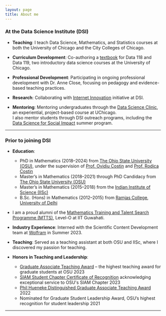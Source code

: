 ```yaml
---
layout: page
title: About me
---
```


### At the Data Science Institute (DSI)

- **Teaching**: I teach Data Science, Mathematics, and Statistics courses at both the University of Chicago and the City Colleges of Chicago.

- **Curriculum Development**: Co-authoring a <a href="https://amandakube.github.io/textbook-datascience-1/intro.html" target="_blank">textbook</a> for Data 118 and Data 119, two introductory data science courses at the University of Chicago.

- **Professional Development**: Participating in ongoing professional development with Dr. Anne Close, focusing on pedagogy and evidence-based teaching practices.

- **Research**: Collaborating with <a href="https://datascience.uchicago.edu/research/internet-innovation/" target="_blank"> Internet Innovation</a> initiative at DSI. 

- **Mentoring**: Mentoring undergraduates through the <a href="https://datascience.uchicago.edu/education/data-science-clinic/" target="_blank">Data Science Clinic</a>, an experiential, project-based course at UChicago.  
  I also mentor students through DSI outreach programs, including the <a href="https://datascience.uchicago.edu/outreach/data-science-for-social-impact-network/summer-experience/" target="_blank">Data Science for Social Impact</a> summer program.

---
### Prior to joining DSI

- **Education**:
  - PhD in Mathematics (2018–2024) from <a href="https://math.osu.edu/" target="_blank">The Ohio State University (OSU)</a>, under the supervision of <a href="https://people.math.osu.edu/costin.9/" target="_blank">Prof. Ovidiu Costin</a> and <a href="https://math.osu.edu/people/costin.10" target="_blank">Prof. Rodica Costin</a>
  - Master’s in Mathematics (2018–2021) through PhD Candidacy from <a href="https://math.osu.edu/" target="_blank">The Ohio State University (OSU)</a>
  - Master’s in Mathematics (2015–2018) from the <a href="https://math.iisc.ac.in//" target="_blank">Indian Institute of Science (IISc)</a>
  - B.Sc. (Hons) in Mathematics (2012–2015) from <a href="https://ramjas.du.ac.in/college/web/index.php" target="_blank">Ramjas College</a>, <a href="https://www.du.ac.in/" target="_blank">University of Delhi</a>
  
- I am a proud alumni of the <a href="https://mtts.org.in/" target="_blank"> Mathematics Training and Talent Search Programme (MTTS)</a>, Level-O at IIT Guwahati.

- **Industry Experience**: Interned with the Scientific Content Development team at <a href="https://www.wolfram.com/?source=nav" target="_blank">Wolfram</a> in Summer 2023. 

- **Teaching**: Served as a teaching assistant at both OSU and IISc, where I discovered my passion for teaching.

- **Honors in Teaching and Leadership**:
  - <a href="https://gradsch.osu.edu/news/2023/03/17/2023-graduate-associate-teaching-award-recipients" target="_blank">Graduate Associate Teaching Award</a> – the highest teaching award for graduate students at OSU 2023
  - <a href="/assets/files/SIAM_Ohio_State_Certificate.pdf" target="_blank">SIAM Student Chapter Certificate of Recognition</a> acknowledging exceptional service to OSU's SIAM Chapter 2023
  - <a href="https://math.osu.edu/grad/current/graduate-teaching-awards" target="_blank">Phil Hueneke Distinguished Graduate Associate Teaching Award</a> 2022
  - Nominated for Graduate Student Leadership Award, OSU’s highest recognition for student leadership 2021
    
---
